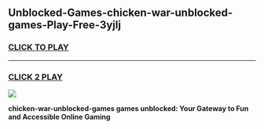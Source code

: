 
## Unblocked-Games-chicken-war-unblocked-games-Play-Free-3yjlj
<h3>
<a href="https://premium76.site?title=chicken-war-unblocked-games&ref=12A">CLICK TO PLAY</a></h3>
<hr>

<h3>
<a href="https://premium76.site?title=chicken-war-unblocked-games&ref=12A">CLICK 2 PLAY</a>
  
</h3>

<a href="https://premium76.site?title=chicken-war-unblocked-games&ref=12A"><img src="https://clearcache.store/games.png"></a>


**chicken-war-unblocked-games games unblocked: Your Gateway to Fun and Accessible Online Gaming**
